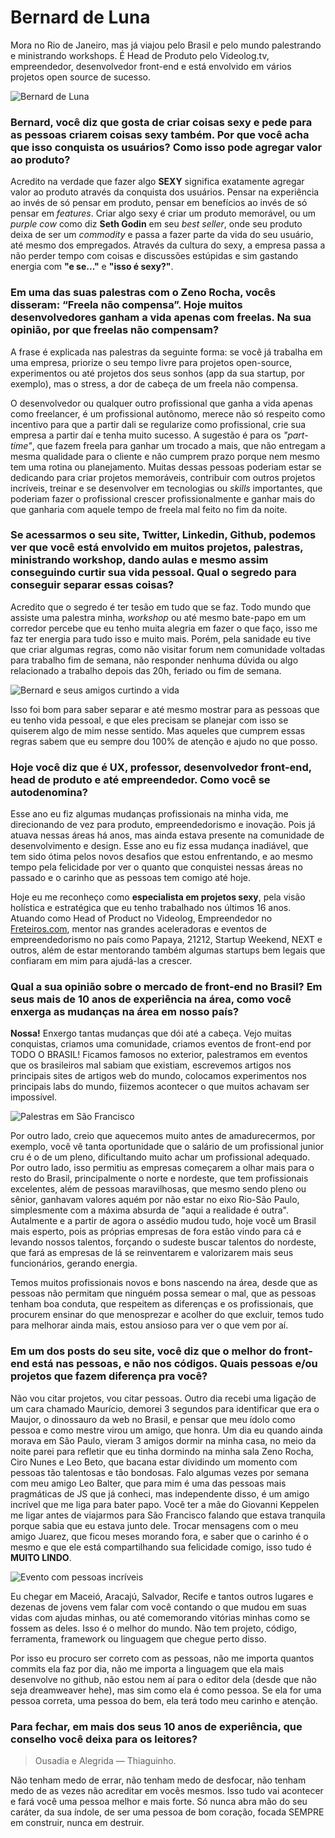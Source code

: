 # Bernard de Luna

Mora no Rio de Janeiro, mas já viajou pelo Brasil e pelo mundo palestrando e ministrando workshops. É Head de Produto pelo Videolog.tv, empreendedor, desenvolvedor front-end e está envolvido em vários projetos open source de sucesso.

![Bernard de Luna](img/bernard-de-luna/destaque.jpg)

### Bernard, você diz que gosta de criar coisas sexy e pede para as pessoas criarem coisas sexy também. Por que você acha que isso conquista os usuários? Como isso pode agregar valor ao produto?

Acredito na verdade que fazer algo **SEXY** significa exatamente agregar valor ao produto através da conquista dos usuários. Pensar na experiência ao invés de só pensar em produto, pensar em benefícios ao invés de só pensar em _features_. Criar algo sexy é criar um produto memorável, ou um _purple cow_ como diz **Seth Godin** em seu _best seller_, onde seu produto deixa de ser um _commodity_ e passa a fazer parte da vida do seu usuário, até mesmo dos empregados. Através da cultura do sexy, a empresa passa a não perder tempo com coisas e discussões estúpidas e sim gastando energia com **"e se..."** e **"isso é sexy?"**.

### Em uma das suas palestras com o Zeno Rocha, vocês disseram: “Freela não compensa”. Hoje muitos desenvolvedores ganham a vida apenas com freelas. Na sua opinião, por que freelas não compensam?

A frase é explicada nas palestras da seguinte forma: se você já trabalha em uma empresa, priorize o seu tempo livre para projetos open-source, experimentos ou até projetos dos seus sonhos (app da sua startup, por exemplo), mas o stress, a dor de cabeça de um freela não compensa.

O desenvolvedor ou qualquer outro profissional que ganha a vida apenas como freelancer, é um profissional autônomo, merece não só respeito como incentivo para que a partir dali se regularize como profissional, crie sua empresa a partir daí e tenha muito sucesso. A sugestão é para os _"part-time"_, que fazem freela para ganhar um trocado a mais, que não entregam a mesma qualidade para o cliente e não cumprem prazo porque nem mesmo tem uma rotina ou planejamento. Muitas dessas pessoas poderiam estar se dedicando para criar projetos memoráveis, contribuir com outros projetos incríveis, treinar e se desenvolver em tecnologias ou _skills_ importantes, que poderiam fazer o profissional crescer profissionalmente e ganhar mais do que ganharia com aquele tempo de freela mal feito no fim da noite.

### Se acessarmos o seu site, Twitter, Linkedin, Github, podemos ver que você está envolvido em muitos projetos, palestras, ministrando workshop, dando aulas e mesmo assim conseguindo curtir sua vida pessoal. Qual o segredo para conseguir separar essas coisas?

Acredito que o segredo é ter tesão em tudo que se faz. Todo mundo que assiste uma palestra minha, _workshop_ ou até mesmo bate-papo em um corredor percebe que eu tenho muita alegria em fazer o que faço, isso me faz ter energia para tudo isso e muito mais. Porém, pela sanidade eu tive que criar algumas regras, como não visitar forum nem comunidade voltadas para trabalho fim de semana, não responder nenhuma dúvida ou algo relacionado a trabalho depois das 20h, feriado ou fim de semana.

![Bernard e seus amigos curtindo a vida](img/bernard-de-luna/1.jpg)

Isso foi bom para saber separar e até mesmo mostrar para as pessoas que eu tenho vida pessoal, e que eles precisam se planejar com isso se quiserem algo de mim nesse sentido. Mas aqueles que cumprem essas regras sabem que eu sempre dou 100% de atenção e ajudo no que posso.

### Hoje você diz que é UX, professor, desenvolvedor front-end, head de produto e até empreendedor. Como você se autodenomina?

Esse ano eu fiz algumas mudanças profissionais na minha vida, me direcionando de vez para produto, empreendedorismo e inovação. Pois já atuava nessas áreas há anos, mas ainda estava presente na comunidade de desenvolvimento e design. Esse ano eu fiz essa mudança inadiável, que tem sido ótima pelos novos desafios que estou enfrentando, e ao mesmo tempo pela felicidade por ver o quanto que conquistei nessas áreas no passado e o carinho que as pessoas tem comigo até hoje.

Hoje eu me reconheço como **especialista em projetos sexy**, pela visão holística e estratégica que eu tenho trabalhado nos últimos 16 anos. Atuando como Head of Product no Videolog, Empreendedor no [Freteiros.com](http://www.freteiros.com), mentor nas grandes aceleradoras e eventos de empreendedorismo no país como Papaya, 21212, Startup Weekend, NEXT e outros, além de estar mentorando também algumas startups bem legais que confiaram em mim para ajudá-las a crescer.

### Qual a sua opinião sobre o mercado de front-end no Brasil? Em seus mais de 10 anos de experiência na área, como você enxerga as mudanças na área em nosso país?

**Nossa!** Enxergo tantas mudanças que dói até a cabeça. Vejo muitas conquistas, criamos uma comunidade, criamos eventos de front-end por TODO O BRASIL! Ficamos famosos no exterior, palestramos em eventos que os brasileiros mal sabiam que existiam, escrevemos artigos nos principais sites de artigos web do mundo, colocamos experimentos nos principais labs do mundo, fiizemos acontecer o que muitos achavam ser impossível.

![Palestras em São Francisco](img/bernard-de-luna/2.jpg)

Por outro lado, creio que aquecemos muito antes de amadurecermos, por exemplo, você vê tanta oportunidade que o salário de um profissional junior cru é o de um pleno, dificultando muito achar um profissional adequado. Por outro lado, isso permitiu as empresas começarem a olhar mais para o resto do Brasil, principalmente o norte e nordeste, que tem profissionais excelentes, além de pessoas maravilhosas, que mesmo sendo pleno ou sênior, ganhavam valores aquém por não estar no eixo Rio-São Paulo, simplesmente com a máxima absurda de "aqui a realidade é outra". Autalmente e a partir de agora o assédio mudou tudo, hoje você um Brasil mais esperto, pois as próprias empresas de fora estão vindo para cá e levando nossos talentos, forçando o sudeste buscar talentos do nordeste, que fará as empresas de lá se reinventarem e valorizarem mais seus funcionários, gerando energia.

Temos muitos profissionais novos e bons nascendo na área, desde que as pessoas não permitam que ninguém possa semear o mal, que as pessoas tenham boa conduta, que respeitem as diferenças e os profissionais, que procurem ensinar do que menosprezar e acolher do que excluir, temos tudo para melhorar ainda mais, estou ansioso para ver o que vem por aí.

### Em um dos posts do seu site, você diz que o melhor do front-end está nas pessoas, e não nos códigos. Quais pessoas e/ou projetos que fazem diferença pra você?

Não vou citar projetos, vou citar pessoas. Outro dia recebi uma ligação de um cara chamado Maurício, demorei 3 segundos para identificar que era o Maujor, o dinossauro da web no Brasil, e pensar que meu ídolo como pessoa e como mestre virou um amigo, que honra. Um dia eu quando ainda morava em São Paulo, vieram 3 amigos dormir na minha casa, no meio da noite parei para refletir que eu tinha dormindo na minha sala Zeno Rocha, Ciro Nunes e Leo Beto, que bacana estar dividindo um momento com pessoas tão talentosas e tão bondosas. Falo algumas vezes por semana com meu amigo Leo Balter, que para mim é uma das pessoas mais pragmáticas de JS que já conheci, mas independente disso, é um amigo incrível que me liga para bater papo. Você ter a mãe do Giovanni Keppelen me ligar antes de viajarmos para São Francisco falando que estava tranquila porque sabia que eu estava junto dele. Trocar mensagens com o meu amigo Juarez, que ficou meses morando fora, e saber que o carinho é o mesmo e que ele está compartilhando sua felicidade comigo, isso tudo é **MUITO LINDO**.

![Evento com pessoas incríveis](img/bernard-de-luna/3.jpg)

Eu chegar em Maceió, Aracajú, Salvador, Recife e tantos outros lugares e dezenas de jovens vem falar com você contando o que mudou em suas vidas com ajudas minhas, ou até comemorando vitórias minhas como se fossem as deles. Isso é o melhor do mundo. Não tem projeto, código, ferramenta, framework ou linguagem que chegue perto disso.

Por isso eu procuro ser correto com as pessoas, não me importa quantos commits ela faz por dia, não me importa a linguagem que ela mais desenvolve no github, não estou nem aí para o editor dela (desde que não seja dreamweaver hehe), mas sim como ela é como pessoa. Se ela for uma pessoa correta, uma pessoa do bem, ela terá todo meu carinho e atenção.

### Para fechar, em mais dos seus 10 anos de experiência, que conselho você deixa para os leitores?

> Ousadia e Alegrida — Thiaguinho.

Não tenham medo de errar, não tenham medo de desfocar, não tenham medo de as vezes não acreditar em vocês mesmos. Isso tudo vai acontecer e fará você uma pessoa melhor e mais forte. Só nunca abra mão do seu caráter, da sua índole, de ser uma pessoa de bom coração, focada SEMPRE em construir, nunca em destruir.